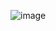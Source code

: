 ![image](https://user-images.githubusercontent.com/66780299/98541008-10a74f00-228f-11eb-974c-d165c097cd6d.png)
